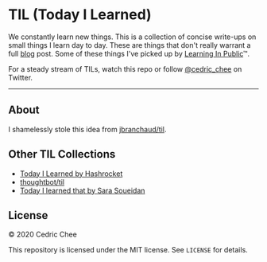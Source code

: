 # TIL (Today I Learned)

We constantly learn new things. This is a collection of concise write-ups on small things I learn day to day. These are things that don't really warrant a full [blog](https://cedricchee.com) post. Some of these things I've picked up by [Learning In Public](https://www.swyx.io/writing/learn-in-public/)™.

For a steady stream of TILs, watch this repo or follow [@cedric_chee](https://twitter.com/cedric_chee) on Twitter.

---

## About

I shamelessly stole this idea from [jbranchaud/til](https://github.com/jbranchaud/til).

## Other TIL Collections

- [Today I Learned by Hashrocket](https://til.hashrocket.com)
- [thoughtbot/til](https://github.com/thoughtbot/til)
- [Today I learned that by Sara Soueidan](https://www.sarasoueidan.com/today-i-learned/)

## License

&copy; 2020 Cedric Chee

This repository is licensed under the MIT license. See `LICENSE` for details.
